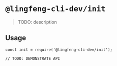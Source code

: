 # `@lingfeng-cli-dev/init`

> TODO: description

## Usage

```
const init = require('@lingfeng-cli-dev/init');

// TODO: DEMONSTRATE API
```
